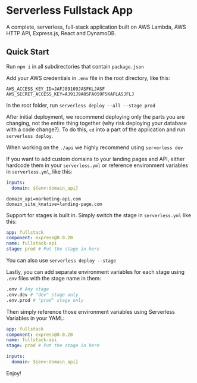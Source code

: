 # Serverless Fullstack App

A complete, serverless, full-stack application built on AWS Lambda, AWS HTTP API, Express.js, React and DynamoDB.

## Quick Start

Run `npm i` in all subdirectories that contain `package.json`

Add your AWS credentials in `.env` file in the root directory, like this:

```text
AWS_ACCESS_KEY_ID=JAFJ89109JASFKLJASF
AWS_SECRET_ACCESS_KEY=AJ91J9A0SFA0S9FSKAFLASJFLJ
```

In the root folder, run `serverless deploy --all --stage prod`

After initial deployment, we recommend deploying only the parts you are changing, not the entire thing together (why risk deploying your database with a code change?).  To do this, `cd` into a part of the application and run `serverless deploy`.

When working on the `./api` we highly recommend using `serverless dev`

If you want to add custom domains to your landing pages and API, either hardcode them in your `serverless.yml` or reference environment variables in `serverless.yml`, like this:

```yaml
inputs:
  domain: ${env:domain_api}
```

```text
domain_api=marketing-api.com
domain_site_knative=landing-page.com
```

Support for stages is built in.  Simply switch the stage in `serverless.yml` like this:

```yaml
app: fullstack
component: express@0.0.20
name: fullstack-api
stage: prod # Put the stage in here
```

You can also use `serverless deploy --stage`

Lastly, you can add separate environment variables for each stage using `.env` files with the stage name in them:

```bash
.env # Any stage
.env.dev # "dev" stage only
.env.prod # "prod" stage only
```

Then simply reference those environment variables using Serverless Variables in your YAML:

```yaml
app: fullstack
component: express@0.0.20
name: fullstack-api
stage: prod # Put the stage in here

inputs:
  domain: ${env:domain_api}
```



Enjoy!

